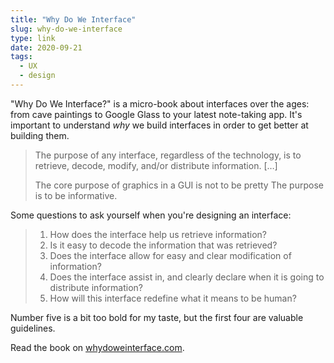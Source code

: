 ```yaml
---
title: "Why Do We Interface"
slug: why-do-we-interface
type: link
date: 2020-09-21
tags:
  - UX
  - design
---
```


"Why Do We Interface?" is a micro-book about interfaces over the ages: from cave paintings to Google Glass to your latest note-taking app. It's important to understand _why_ we build interfaces in order to get better at building them.

> The purpose of any interface, regardless of the technology, is to retrieve, decode, modify, and/or distribute information. […]
>
> The core purpose of graphics in a GUI is not to be pretty
The purpose is to be informative.

Some questions to ask yourself when you're designing an interface:

> 1. How does the interface help us retrieve information?
> 2. Is it easy to decode the information that was retrieved?
> 3. Does the interface allow for easy and clear modification of information?
> 4. Does the interface assist in, and clearly declare when it is going to distribute information?
> 5. How will this interface redefine what it means to be human?

Number five is a bit too bold for my taste, but the first four are valuable guidelines.

Read the book on [whydoweinterface.com](https://whydoweinterface.com).
